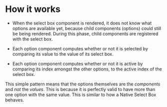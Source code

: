 # How it works

- When the select box component is rendered, it does not know what options are available yet, because child components (options) could still be being rendered. During this phase, child components are registered with the select box.

- Each option component computes whether or not it is selected by comparing its value to the value of its select box.

- Each option component computes whether or not it is active by comparing its index amongst the other options, to the active index of the select box.

This simple pattern means that the options themselves are the _components_ and _not_ the _values_. This is because it is perfectly valid to have more than one option with the same value. This is similar to how a Native Select Box behaves.
